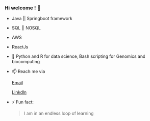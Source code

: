 ### Hi welcome ! 👋


- Java || Springboot framework
-  SQL || NOSQL
-  AWS
-   ReactJs
- 🌱 Python and R for data science, Bash scripting for Genomics and biocomputing
- 📫 Reach me via 
   
   [Email](samuelmayowao060@gmail.com)
   
   [LinkdIn](https://www.linkedin.com/in/oluwamayowa-samuel-ogungbemi/)
   
- ⚡ Fun fact: 
  > I am in an endless loop of learning
